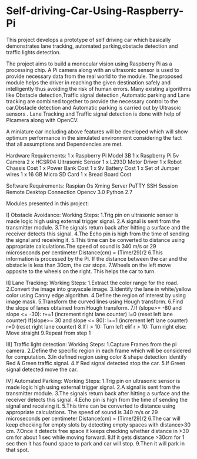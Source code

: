 # Self-driving-Car-Using-Raspberry-Pi
This project develops a prototype of self driving car which basically demonstrates lane tracking, automated parking,obstacle detection and traffic lights detection.

The project aims to build a monocular vision using Raspberry Pi as a processing chip. A Pi camera along with an ultrasonic sensor is used to provide necessary data from the real world to the module. The proposed module helps the driver in reaching the given destination safely and intelligently thus avoiding the risk of human errors. Many existing algorithms like  Obstacle detection,Traffic signal detection ,Automatic parking  and Lane tracking are combined together to provide the necessary control to the car.Obstacle detection and Automatic parking  is carried out by Ultrasoic sensors . Lane Tracking and Traffic signal detection is done with help of PIcamera along with OpenCV. 

 A miniature car including above features will be developed which will show optimum performance in the simulated environment considering the fact that all assumptions and Dependencies are met.
 
 Hardware Requirements:
 1 x Raspberry Pi Model 3B 
 1 x Raspberry Pi 5v Camera 
 2 x HCSR04 Ultrasonic Sensor 
 1 x L293D Motor Driver 
 1 x Robot Chassis Cost 
 1 x Power Bank Cost 
 1 x 9v Battery Cost 
 1 x Set of Jumper wires 
 1 x 16 GB Micro SD Card 
 1 x  Bread Board Cost   
 
 
 Software Requirements:
 Raspian Os
 Xming Server
 PuTTY SSH Session
 Remote Desktop Connection
 Opencv 3.0
 Python 2.7
 
 Modules presented in this project:
 
 I] Obstacle Avoidance:
 Working Steps:
 1.Trig pin on ultrasonic sensor is made logic high using external trigger signal.
 2.A signal is sent from the transmitter module.
 3.The signals return back after hitting a surface and the receiver detects this signal.
 4.The Echo pin is high from the time of sending the signal and receiving it.
 5.This time can be converted to distance using appropriate calculations.The speed of sound is 340 m/s or 29 microseconds per centimeter
   Distance(cm) = (Time/29)/2
 6.This information is processed by the Pi. If the distance between the car and the obstacle is less than 30cm, the car stops.
 7.Wheels on the left move opposite to the wheels on the right. This helps the car to turn.
 
 
 
 
 II] Lane Tracking:
 Working Steps:
 1.Extract the color range for the road.
 2.Convert the image into grayscale image.
 3.Identify the lane in white/yellow color using Canny edge algorithm.
 4.Define the region of interest by using image mask.
 5.Transform the curved lines using Hough transform.
 6.Find the slope of lanes obtained from Hough transform.
 7.If (slope>= -80 and slope <= -30):
      r+=1 (increment right lane counter)
      l=0 (reset left lane counter)
   If(slope>= 30 and slope <= 80):
      l+=1 (increment left lane counter)
      r=0 (reset right lane counter)
8.If l > 10:
    Turn left
  elif r > 10:
    Turn right
  else:
    Move straight 
9.Repeat from step 1

III] Traffic light detection:
Working Steps:
1.Capture Frames from the pi camera.
2.Define the specific region in each frame which will be considered for computation.
3.In defined region using color & shape detection identify Red & Green traffic signal.
4.If Red signal detected stop the car.
5.If Green signal detected move the car.

IV] Automated Parking:
Working Steps:
1.Trig pin on ultrasonic sensor is made logic high using external trigger signal.
2.A signal is sent from the transmitter module.
3.The signals return back after hitting a surface and the receiver detects this signal.
4.Echo pin is high from the time of sending the signal and receiving it.
5.This time can be converted to distance using appropriate calculations.
      The speed of sound is 340 m/s or 29 microseconds per centimeter
      Distance(cm) = (Time/29)/2
6.The car will keep checking for empty slots by detecting empty spaces with distance>30 cm.
7.Once it detects free space it keeps checking whether distance in >30 cm for about 1 sec while moving forward.
8.If it gets distance >30cm for 1 sec then it has found space to park and car will stop.
9.Then it will park in that spot.



 
 
